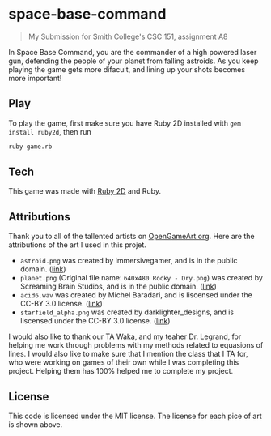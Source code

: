 # space-base-command
> My Submission for Smith College's CSC 151, assignment A8

In Space Base Command, you are the commander of a high powered laser gun, defending the people of your planet from falling astroids. As you keep playing the game gets more difacult, and lining up your shots becomes more important!

[](README-screenshot.png)

## Play

To play the game, first make sure you have Ruby 2D installed with `gem install ruby2d`, then run
```zsh
ruby game.rb
```

## Tech

This game was made with [Ruby 2D](https://www.ruby2d.com) and Ruby.

## Attributions

Thank you to all of the tallented artists on [OpenGameArt.org](https://opengameart.org). Here are the attributions of the art I used in this projet.
* `astroid.png` was created by immersivegamer, and is in the public domain. ([link](https://opengameart.org/content/space-shooter-assets))
* `planet.png` (Original file name: `640x480 Rocky - Dry.png`) was created by Screaming Brain Studios, and is in the public domain. ([link](https://opengameart.org/content/planet-surface-backgrounds))
* `acid6.wav` was created by Michel Baradari, and is liscensed under the CC-BY 3.0 license. ([link](https://opengameart.org/content/9-sci-fi-computer-sounds-and-beeps))
* `starfield_alpha.png` was created by darklighter_designs, and is liscensed under the CC-BY 3.0 license. ([link](https://opengameart.org/content/starfield-alpha-4k))

I would also like to thank our TA Waka, and my teaher Dr. Legrand, for helping me work through problems with my methods related to equasions of lines. I would also like to make sure that I mention the class that I TA for, who were working on games of their own while I was completing this project. Helping them has 100% helped me to complete my project.

## License

This code is licensed under the MIT license. The license for each pice of art is shown above.
